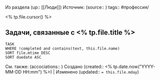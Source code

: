Из раздела (up:: [[Люди]])
Источник: (source:: )
tags:: #профессия/

<% tp.file.cursor() %>

## Задачи, связанные с <% tp.file.title %>
```dataview
TASK
WHERE !completed and contains(text, this.file.name)
SORT file.mtime DESC
SORT duedate ASC
```

См. также: (accociations:: )
Создано (created:: <% tp.date.now("YYYY-MM-DD HH:mm") %>) | Изменено (updated:: `= this.file.mday`)